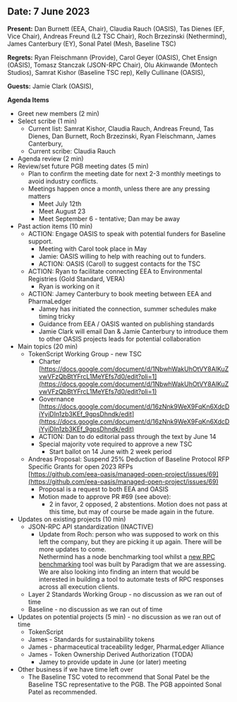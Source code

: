 ## Date: 7 June 2023  

**Present:** Dan Burnett (EEA, Chair), Claudia Rauch (OASIS), Tas Dienes (EF, Vice Chair), Andreas Freund (L2 TSC Chair), Roch Brzezinski (Nethermind), James Canterbury (EY), Sonal Patel (Mesh, Baseline TSC)

**Regrets:** Ryan Fleischmann (Provide), Carol Geyer (OASIS), Chet Ensign (OASIS), Tomasz Stanczak (JSON-RPC Chair), Olu Akinwande (Montech Studios), Samrat Kishor (Baseline TSC rep), Kelly Cullinane (OASIS), 

**Guests:** Jamie Clark (OASIS), 

**Agenda Items**

* Greet new members (2 min)
* Select scribe (1 min)
    * Current list: Samrat Kishor, Claudia Rauch, Andreas Freund, Tas Dienes, Dan Burnett, Roch Brzezinski, Ryan Fleischmann, James Canterbury,
    * Current scribe: Claudia Rauch
* Agenda review (2 min)
* Review/set future PGB meeting dates (5 min)
    * Plan to confirm the meeting date for next 2-3 monthly meetings to avoid industry conflicts. 
    * Meetings happen once a month, unless there are any pressing matters
        * Meet July 12th 
        * Meet August 23
        * Meet September 6 - tentative; Dan may be away
* Past action items (10 min)
    * ACTION: Engage OASIS to speak with potential funders for Baseline support.
        * Meeting with Carol took place in May
        * Jamie: OASIS willing to help with reaching out to funders. 
        * ACTION: OASIS (Carol) to suggest contacts for the TSC 
    * ACTION: Ryan to facilitate connecting EEA to Environmental Registries (Gold Standard, VERA)
        * Ryan is working on it
    * ACTION: Jamey Canterbury to book meeting between EEA and PharmaLedger
        * Jamey has initiated the connection, summer schedules make timing tricky
        * Guidance from EEA / OASIS wanted on publishing standards
        * Jamie Clark will email Dan & Jamie Canterbury to introduce them to other OASIS projects leads for potential collaboration
* Main topics (20 min) 
    * TokenScript Working Group - new TSC
        * Charter [https://docs.google.com/document/d/1NbwhWakUhOtVY8AlKuZvwVFzQbBtYFrcL1MeYEfs7d0/edit?pli=1](https://docs.google.com/document/d/1NbwhWakUhOtVY8AlKuZvwVFzQbBtYFrcL1MeYEfs7d0/edit?pli=1)
        * Governance [https://docs.google.com/document/d/16zNnk9WeX9FqKn6XdcDiYyiDIn1zb3KEf_9gpsDhndk/edit](https://docs.google.com/document/d/16zNnk9WeX9FqKn6XdcDiYyiDIn1zb3KEf_9gpsDhndk/edit)
        * ACTION: Dan to do editorial pass through the text by June 14	
        * Special majority vote required to approve a new TSC
            * Start ballot on 14 June with 2 week period
    * Andreas Proposal: Suspend 25% Deduction of Baseline Protocol RFP Specific Grants for open 2023 RFPs \
[https://github.com/eea-oasis/managed-open-project/issues/69](https://github.com/eea-oasis/managed-open-project/issues/69) 
        * Proposal is a request to both EEA and OASIS
        * Motion made to approve PR #69 (see above):
            * 2 in favor, 2 opposed, 2 abstentions.  Motion does not pass at this time, but may of course be made again in the future.
* Updates on existing projects (10 min)
    * JSON-RPC API standardization (INACTIVE)
        * Update from Roch: person who was supposed to work on this left the company, but they are picking it up again. There will be more updates to come. \
Nethermind has a node benchmarking tool whilst a [new RPC benchmarking](https://twitter.com/notnotstorm/status/1666123223615012869?s=19) tool was built by Paradigm that we are assessing. \
We are also looking into finding an intern that would be interested in building a tool to automate tests of RPC responses across all execution clients.
    * Layer 2 Standards Working Group - no discussion as we ran out of time
    * Baseline - no discussion as we ran out of time
* Updates on potential projects (5 min)  - no discussion as we ran out of time
    * TokenScript
    * James - Standards for sustainability tokens
    * James - pharmaceutical traceability ledger, PharmaLedger Alliance
    * James - Token Ownership Derived Authorization (TODA) 
        * Jamey to provide update in June (or later) meeting
* Other business if we have time left over
    * The Baseline TSC voted to recommend that Sonal Patel be the Baseline TSC representative to the PGB.  The PGB appointed Sonal Patel as recommended.
